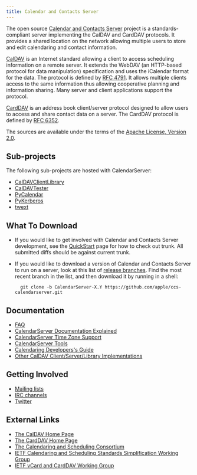 ```yaml
---
title: Calendar and Contacts Server
---
```


The open source [Calendar and Contacts Server](https://github.com/apple/ccs-calendarserver) project is a standards-compliant server implementing the CalDAV and CardDAV protocols. It provides a shared location on the network allowing multiple users to store and edit calendaring and contact information.

[CalDAV](http://caldav.calconnect.org/) is an Internet standard allowing a client to access scheduling information on a remote server. It extends the WebDAV (an HTTP-based protocol for data manipulation) specification and uses the iCalendar format for the data. The protocol is defined by [RFC 4791](http://www.ietf.org/rfc/rfc4791.txt). It allows multiple clients access to the same information thus allowing cooperative planning and information sharing. Many server and client applications support the protocol.

[CardDAV](http://carddav.calconnect.org/) is an address book client/server protocol designed to allow users to access and share contact data on a server. The CardDAV protocol is defined by [RFC 6352](http://www.ietf.org/rfc/rfc6352.txt).

The sources are available under the terms of the [Apache License, Version 2.0](http://www.apache.org/licenses/LICENSE-2.0.html).

## Sub-projects

The following sub-projects are hosted with CalendarServer:

* [CalDAVClientLibrary](CalDAVClientLibrary.html)
* [CalDAVTester](CalDAVTester.html)
* [PyCalendar](PyCalendar.html)
* [PyKerberos](PyKerberos.html)
* [twext](twext.html)

## What To Download

* If you would like to get involved with Calendar and Contacts Server development, see the [QuickStart](QuickStart.html) page for how to check out trunk. All submitted diffs should be against current trunk.
* If you would like to download a version of Calendar and Contacts Server to run on a server, look at this list of [release branches](https://github.com/apple/ccs-calendarserver/releases). Find the most recent branch in the list, and then download it by running in a shell:

        git clone -b CalendarServer-X.Y https://github.com/apple/ccs-calendarserver.git

## Documentation

* [FAQ](FAQ.html)
* [CalendarServer Documentation Explained](Documentation.html)
* [CalendarServer Time Zone Support](Timezones.html)
* [CalendarServer Tools](Tools.html)
* [Calendaring Developers's Guide](http://devguide.calconnect.org/)
* [Other CalDAV Client/Server/Library Implementations](http://caldav.calconnect.org/implementations.html)

## Getting Involved

* [Mailing lists](MailingLists.html)
* [IRC channels](IRC.html)
* [Twitter](http://twitter.com/calendarserver/)

## External Links

* [The CalDAV Home Page](http://caldav.calconnect.org)
* [The CardDAV Home Page](http://carddav.calconnect.org)
* [The Calendaring and Scheduling Consortium](http://calconnect.org)
* [IETF Calendaring and Scheduling Standards Simplification Working Group](http://tools.ietf.org/wg/calsify/)
* [IETF vCard and CardDAV Working Group](http://tools.ietf.org/wg/vcarddav/)
